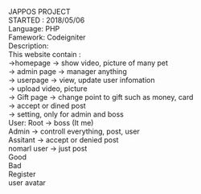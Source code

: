 JAPPOS PROJECT  
STARTED : 2018/05/06  
Language: PHP  
Famework: Codeigniter  
Description:    
This website contain :   
->homepage -> show video, picture of many pet  
-> admin page -> manager anything  
-> userpage -> view, update user infomation  
			-> upload video, picture  
-> Gift page -> change point to gift such as money, card  
-> accept or dined post  
-> setting, only for admin and boss  
User: Root -> boss (It me)  
	  Admin -> controll everything, post, user  
	  Assitant -> accept or denied post  
	  nomarl user -> just post  
			 Good  
			 Bad  
			 Register  
			 user avatar


